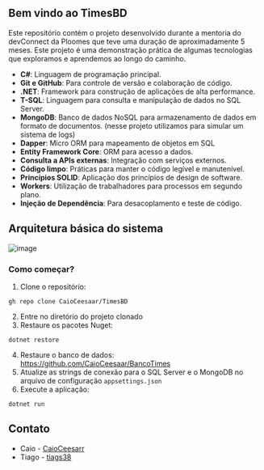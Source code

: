 ## Bem vindo ao TimesBD

Este repositório contém o projeto desenvolvido durante a mentoria do devConnect da Ploomes que teve uma duração de aproximadamente 5 meses. Este projeto é uma demonstração prática de algumas tecnologias que exploramos e aprendemos ao longo do caminho. 

- **C#**: Linguagem de programação principal. 
- **Git e GitHub**: Para controle de versão e colaboração de código. 
- **.NET**: Framework para construção de aplicações de alta performance.
- **T-SQL**: Linguagem para consulta e manipulação de dados no SQL Server. 
- **MongoDB**: Banco de dados NoSQL para armazenamento de dados em formato de documentos. (nesse projeto utilizamos para simular um sistema de logs)
- **Dapper**: Micro ORM para mapeamento de objetos em SQL
- **Entity Framework Core**: ORM para acesso a dados.
- **Consulta a APIs externas**: Integração com serviços externos. 
- **Código limpo**: Práticas para manter o código legível e manutenível. 
- **Princípios SOLID**: Aplicação dos princípios de design de software.
- **Workers**: Utilização de trabalhadores para processos em segundo plano. 
- **Injeção de Dependência**: Para desacoplamento e teste de código.

## Arquitetura básica do sistema

![image](https://github.com/CaioCeesaar/TimesBD/assets/83191307/913d0e4c-d5cc-45ab-9eaf-53e9302bc4ff)

### Como começar?

1. Clone o repositório: 
```
gh repo clone CaioCeesaar/TimesBD
```
2. Entre no diretório do projeto clonado
3. Restaure os pacotes Nuget:
```
dotnet restore
```
4. Restaure o banco de dados: https://github.com/CaioCeesaar/BancoTimes
5. Atualize as strings de conexão para o SQL Server e o MongoDB no arquivo de configuração `appsettings.json`
6. Execute a aplicação:
```
dotnet run
```

## Contato

* Caio - [CaioCeesarr](https://github.com/CaioCeesaar)
* Tiago - [tiags38](https://github.com/tiags38)
